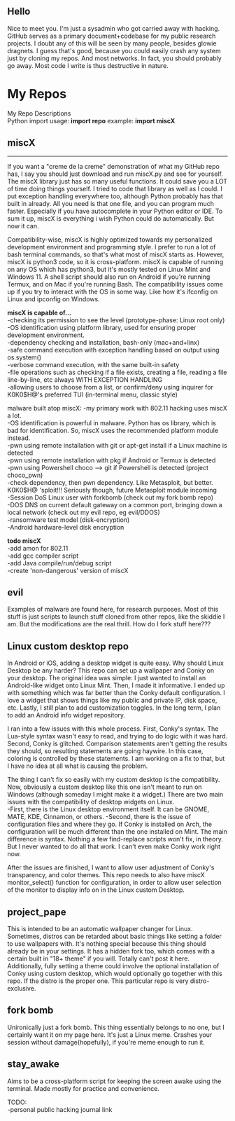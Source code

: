 ## Hello
Nice to meet you. I'm just a sysadmin who got carried away with hacking. GitHub serves as a primary document+codebase for my public research projects. I doubt any of this will be seen by many people, besides glowie dragnets. I guess that's good, because you could easily crash any system just by cloning my repos. And most networks. In fact, you should probably go away. Most code I write is thus destructive in nature. 

# My Repos
My Repo Descriptions  
Python import usage: __import repo__ example: __import miscX__  

## miscX 
---------------------------------------------------------------------
If you want a "creme de la creme" demonstration of what my GitHub repo has, I say you should just download and run miscX.py and see for yourself. The miscX library just has so many useful functions. It could save you a LOT of time doing things yourself. I tried to code that library as well as I could. I put exception handling everywhere too, although Python probably has that built in already. All you need is that one file, and you can program much faster. Especially if you have autocomplete in your Python editor or IDE. To sum it up, miscX is everything i wish Python could do automatically. But now it can.

Compatibility-wise, miscX is highly optimized towards my personalized development environment and programming style. I prefer to run a lot of bash terminal commands, so that's what most of miscX starts as. However, miscX is python3 code, so it is cross-platform. miscX is capable of running on any OS which has python3, but it's mostly tested on Linux Mint and Windows 11. A shell script should also run on Android if you're running Termux, and on Mac if you're running Bash. The compatibility issues come up if you try to interact with the OS in some way. Like how it's ifconfig on Linux and ipconfig on Windows.

__miscX is capable of...__  
-checking its permission to see the level (prototype-phase: Linux root only)  
-OS identification using platform library, used for ensuring proper development environment.  
-dependency checking and installation, bash-only (mac+and+linx)  
-safe command execution with exception handling based on output using os.system()  
-verbose command execution, with the same built-in safety  
-file operations such as checking if a file exists, creating a file, reading a file line-by-line, etc always WITH EXCEPTION HANDLING  
-allowing users to choose from a list, or confirm/deny using inquirer for K0K0$H@'s preferred TUI (in-terminal menu, classic style)  

malware built atop miscX:
-my primary work with 802.11 hacking uses miscX a lot.  
-OS identification is powerful in malware. Python has os library, which is bad for identification. So, miscX uses the recommended platform module instead.  
-pwn using remote installation with git or apt-get install if a Linux machine is detected  
-pwn using remote installation with pkg if Android or Termux is detected  
-pwn using Powershell choco --> git if Powershell is detected (project choco_pwn)   
-check dependency, then pwn dependency. Like Metasploit, but better. K0K0$H@ 'sploit!!! Seriously though, future Metasploit module incoming  
-Session DoS Linux user with forkbomb (check out my fork bomb repo)  
-DOS DNS on current default gateway on a common port, bringing down a local network (check out my evil repo, eg evil/DDOS)  
-ransomware test model (disk-encryption)  
-Android hardware-level disk encryption  

__todo miscX__  
-add amon for 802.11  
-add gcc compiler script  
-add Java compile/run/debug script  
-create 'non-dangerous' version of miscX  

## evil  
Examples of malware are found here, for research purposes. Most of this stuff is just scripts to launch stuff cloned from other repos, like the skiddie I am. But the modifications are the real thrill. How do I fork stuff here???

## Linux custom desktop repo
In Android or iOS, adding a desktop widget is quite easy. Why should Linux Desktop be any harder?
This repo can set up a wallpaper and Conky on your desktop. The original idea was simple: I just wanted to install an Android-like widget onto Linux Mint. Then, I made it informative. I ended up with something which was far better than the Conky default configuration. I love a widget that shows things like my public and private IP, disk space, etc. Lastly, I still plan to add customization toggles. In the long term, I plan to add an Android info widget repository. 

I ran into a few issues with this whole process. First, Conky's syntax. The Lua-style syntax wasn't easy to read, and trying to do logic with it was hard. Second, Conky is glitched. Comparison statements aren't getting the results they should, so resulting statements are going haywire. In this case, coloring is controlled by these statements. I am working on a fix to that, but I have no idea at all what is causing the problem.

The thing I can't fix so easily with my custom desktop is the compatibility. Now, obviously a custom desktop like this one isn't meant to run on Windows (although someday I might make it a widget.) There are two main issues with the compatibility of desktop widgets on Linux.  
-First, there is the Linux desktop environment itself. It can be GNOME, MATE, KDE, Cinnamon, or others.
-Second, there is the issue of configuration files and where they go. If Conky is installed on Arch, the configuration will be much different than the one installed on Mint. The main difference is syntax. Nothing a few find-replace scripts won't fix, in theory. But I never wanted to do all that work. I can't even make Conky work right now.

After the issues are finished, I want to allow user adjustment of Conky's transparency, and color themes. This repo needs to also have miscX monitor_select() function for configuration, in order to allow user selection of the monitor to display info on in the Linux custom Desktop. 

## project_pape
This is intended to be an automatic wallpaper changer for Linux. Sometimes, distros can be retarded about basic things like setting a folder to use wallpapers with. It's nothing special because this thing should already be in your settings. It has a hidden fork too, which comes with a certain built in "18+ theme" if you will. Totally can't post it here.  
Additionally, fully setting a theme could involve the optional installation of Conky using custom desktop, which would optionally go together with this repo. If the distro is the proper one. This particular repo is very distro-exclusive.

## fork bomb
Unironically just a fork bomb. This thing essentially belongs to no one, but I certainly want it on my page here. It's just a Linux meme. Crashes your session without damage(hopefully), if you're meme enough to run it. 

## stay_awake
Aims to be a cross-platform script for keeping the screen awake using the terminal. Made mostly for practice and convenience.

TODO:  
-personal public hacking journal link
